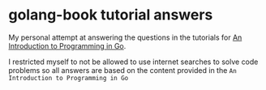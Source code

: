 # golang-book tutorial answers

My personal attempt at answering the questions in the tutorials for [An Introduction to Programming in Go](https://www.golang-book.com/books/intro).

I restricted myself to not be allowed to use internet searches to solve code problems so all answers are based on the content provided in the `An Introduction to Programming in Go`

